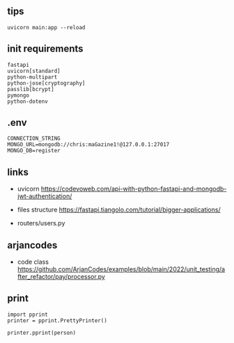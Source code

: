 ## tips
```
uvicorn main:app --reload

```

## init requirements
```
fastapi
uvicorn[standard]
python-multipart
python-jose[cryptography]
passlib[bcrypt]
pymongo
python-dotenv

```

## .env

```
CONNECTION_STRING
MONGO_URL=mongodb://chris:maGazine1!@127.0.0.1:27017
MONGO_DB=register
```

## links

- uvicorn  https://codevoweb.com/api-with-python-fastapi-and-mongodb-jwt-authentication/

- files structure https://fastapi.tiangolo.com/tutorial/bigger-applications/

- routers/users.py

## arjancodes

- code class https://github.com/ArjanCodes/examples/blob/main/2022/unit_testing/after_refactor/pay/processor.py


## print
```
import pprint
printer = pprint.PrettyPrinter()

printer.pprint(person)

```